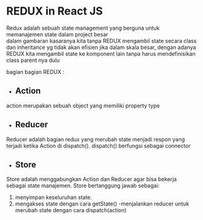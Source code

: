 # REDUX in React JS

Redux adalah sebuah state management yang berguna untuk memanajemen state dalam project besar <br>
dalam gambaran kasaranya kita tanpa REDUX mengambil state secara class dan inheritance yg tidak akan efisien jika dalam skala besar, dengan adanya REDUX
kita mengambil state ke komponent lain tanpa harus mendefinisikan class parent nya dulu

bagian bagian REDUX :

- ## Action

action merupakan sebuah object yang memiliki property type

- ## Reducer

Reducer adalah bagian redux yang merubah state menjadi respon yang terjadi ketika Action di dispatch().
dispatch() berfungsi sebagai connector

- ## Store

Store adalah menggabungkan Action dan Reducer agar bisa bekerja sebagai state manajemen.
Store bertanggung jawab sebagai:

1. menyimpan keseluruhan state.
2. mengakses state dengan cara getState()
   -menjalankan reducer untuk merubah state dengan cara dispatch(action)

